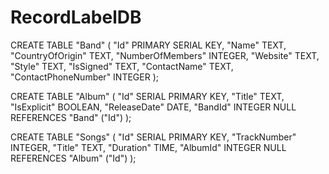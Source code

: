 # RecordLabelDB

CREATE TABLE "Band" (
"Id" PRIMARY SERIAL KEY,
"Name" TEXT,
"CountryOfOrigin" TEXT,
"NumberOfMembers" INTEGER,
"Website" TEXT,
"Style" TEXT,
"IsSigned" TEXT,
"ContactName" TEXT,
"ContactPhoneNumber" INTEGER
);

CREATE TABLE "Album" (
"Id" SERIAL PRIMARY KEY,
"Title" TEXT,
"IsExplicit" BOOLEAN,
"ReleaseDate" DATE,
"BandId" INTEGER NULL REFERENCES "Band" ("Id")
);

CREATE TABLE "Songs" (
"Id" SERIAL PRIMARY KEY,
"TrackNumber" INTEGER,
"Title" TEXT,
"Duration" TIME,
"AlbumId" INTEGER NULL REFERENCES "Album" ("Id")
);
